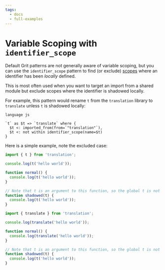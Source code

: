 ```yaml
---
tags:
  - docs
  - full-examples
---
```


# Variable Scoping with `identifier_scope`

Default Grit patterns are not generally aware of variable scoping, but you can use the `identifier_scope` pattern to find (or exclude) [scopes](https://developer.mozilla.org/en-US/docs/Glossary/Scope) where an identifier has been _locally_ defined.

This is most often used when you want to target an import from a shared module but exclude scopes where the identifier is shadowed locally.

For example, this pattern would rename `t` from the `translation` library to `translate` unless `t` is shadowed locally:

```grit
language js

`t` as $t => `translate` where {
  $t <: imported_from(from=`"translation"`),
  $t <: not within identifier_scope(name=$t)
}
```

Here is a simple example, note the excluded case:

```js
import { t } from 'translation';

console.log(t('hello world'));

function normal() {
  console.log(t('hello world'));
}

// Note that t is an argument to this function, so the global t is not used.
function shadowed(t) {
  console.log(t('hello world'));
}
```

```js
import { translate } from 'translation';

console.log(translate('hello world'));

function normal() {
  console.log(translate('hello world'));
}

// Note that t is an argument to this function, so the global t is not used.
function shadowed(t) {
  console.log(t('hello world'));
}
```
